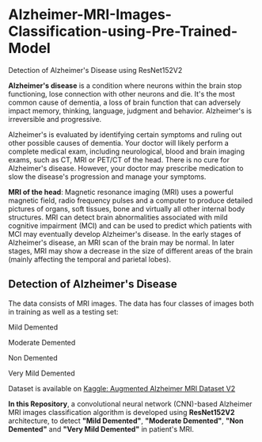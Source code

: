 # Alzheimer-MRI-Images-Classification-using-Pre-Trained-Model
Detection of Alzheimer's Disease using ResNet152V2

**Alzheimer's disease** is a condition where neurons within the brain stop functioning, lose connection with other neurons and die. It's the most common cause of dementia, a loss of brain function that can adversely impact memory, thinking, language, judgment and behavior. Alzheimer's is irreversible and progressive.

Alzheimer's is evaluated by identifying certain symptoms and ruling out other possible causes of dementia. Your doctor will likely perform a complete medical exam, including neurological, blood and brain imaging exams, such as CT, MRI or PET/CT of the head. There is no cure for Alzheimer's disease. However, your doctor may prescribe medication to slow the disease's progression and manage your symptoms.

**MRI of the head**: Magnetic resonance imaging (MRI) uses a powerful magnetic field, radio frequency pulses and a computer to produce detailed pictures of organs, soft tissues, bone and virtually all other internal body structures. MRI can detect brain abnormalities associated with mild cognitive impairment (MCI) and can be used to predict which patients with MCI may eventually develop Alzheimer's disease. In the early stages of Alzheimer's disease, an MRI scan of the brain may be normal. In later stages, MRI may show a decrease in the size of different areas of the brain (mainly affecting the temporal and parietal lobes).

## Detection of Alzheimer's Disease

The data consists of MRI images. The data has four classes of images both in training as well as a testing set:

Mild Demented

Moderate Demented

Non Demented

Very Mild Demented

Dataset is available on [Kaggle: Augmented Alzheimer MRI Dataset V2](https://www.kaggle.com/datasets/uraninjo/augmented-alzheimer-mri-dataset-v2)

**In this Repository**, a convolutional neural network (CNN)-based Alzheimer MRI images classification algorithm is developed using **ResNet152V2** architecture, to detect **"Mild Demented"**, **"Moderate Demented"**, **"Non Demented"** and **"Very Mild Demented"** in patient's MRI.
